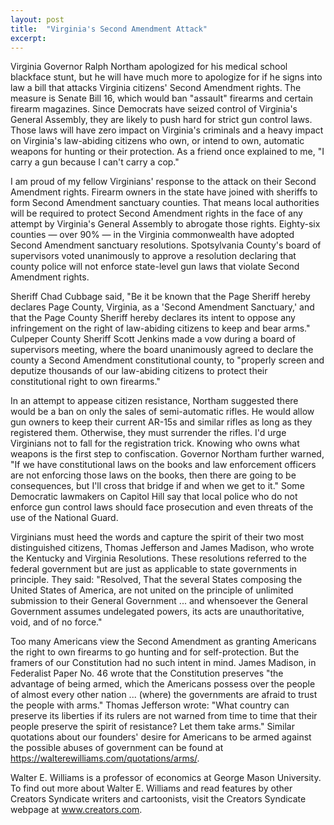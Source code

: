 ```yaml
---
layout: post
title:  "Virginia's Second Amendment Attack"
excerpt:
---
```




Virginia Governor Ralph Northam apologized for his medical school blackface stunt, but he will have much more to apologize for if he signs into law a bill that attacks Virginia citizens' Second Amendment rights. The measure is Senate Bill 16, which would ban "assault" firearms and certain firearm magazines. Since Democrats have seized control of Virginia's General Assembly, they are likely to push hard for strict gun control laws. Those laws will have zero impact on Virginia's criminals and a heavy impact on Virginia's law-abiding citizens who own, or intend to own, automatic weapons for hunting or their protection. As a friend once explained to me, "I carry a gun because I can't carry a cop."

I am proud of my fellow Virginians' response to the attack on their Second Amendment rights. Firearm owners in the state have joined with sheriffs to form Second Amendment sanctuary counties. That means local authorities will be required to protect Second Amendment rights in the face of any attempt by Virginia's General Assembly to abrogate those rights. Eighty-six counties — over 90% — in the Virginia commonwealth have adopted Second Amendment sanctuary resolutions. Spotsylvania County's board of supervisors voted unanimously to approve a resolution declaring that county police will not enforce state-level gun laws that violate Second Amendment rights.

Sheriff Chad Cubbage said, "Be it be known that the Page Sheriff hereby declares Page County, Virginia, as a 'Second Amendment Sanctuary,' and that the Page County Sheriff hereby declares its intent to oppose any infringement on the right of law-abiding citizens to keep and bear arms." Culpeper County Sheriff Scott Jenkins made a vow during a board of supervisors meeting, where the board unanimously agreed to declare the county a Second Amendment constitutional county, to "properly screen and deputize thousands of our law-abiding citizens to protect their constitutional right to own firearms." 

In an attempt to appease citizen resistance, Northam suggested there would be a ban on only the sales of semi-automatic rifles. He would allow gun owners to keep their current AR-15s and similar rifles as long as they registered them. Otherwise, they must surrender the rifles. I'd urge Virginians not to fall for the registration trick. Knowing who owns what weapons is the first step to confiscation. Governor Northam further warned, "If we have constitutional laws on the books and law enforcement officers are not enforcing those laws on the books, then there are going to be consequences, but I'll cross that bridge if and when we get to it." Some Democratic lawmakers on Capitol Hill say that local police who do not enforce gun control laws should face prosecution and even threats of the use of the National Guard. 

Virginians must heed the words and capture the spirit of their two most distinguished citizens, Thomas Jefferson and James Madison, who wrote the Kentucky and Virginia Resolutions. These resolutions referred to the federal government but are just as applicable to state governments in principle. They said: "Resolved, That the several States composing the United States of America, are not united on the principle of unlimited submission to their General Government ... and whensoever the General Government assumes undelegated powers, its acts are unauthoritative, void, and of no force." 



Too many Americans view the Second Amendment as granting Americans the right to own firearms to go hunting and for self-protection. But the framers of our Constitution had no such intent in mind. James Madison, in Federalist Paper No. 46 wrote that the Constitution preserves "the advantage of being armed, which the Americans possess over the people of almost every other nation ... (where) the governments are afraid to trust the people with arms." Thomas Jefferson wrote: "What country can preserve its liberties if its rulers are not warned from time to time that their people preserve the spirit of resistance? Let them take arms." Similar quotations about our founders' desire for Americans to be armed against the possible abuses of government can be found at https://walterewilliams.com/quotations/arms/.

Walter E. Williams is a professor of economics at George Mason University. To find out more about Walter E. Williams and read features by other Creators Syndicate writers and cartoonists, visit the Creators Syndicate webpage at www.creators.com.
